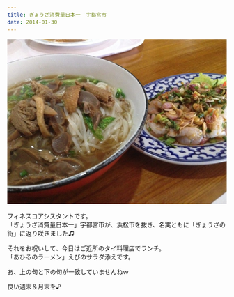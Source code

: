 ```yaml
---
title: ぎょうざ消費量日本一　宇都宮市
date: 2014-01-30
---
```


![](/images/uploads/20140131finesco_orig.jpg)

フィネスコアシスタントです。  
「ぎょうざ消費量日本一」宇都宮市が、浜松市を抜き、名実ともに「ぎょうざの街」に返り咲きました♫  
  
<!--more-->

それをお祝いして、今日はご近所のタイ料理店でランチ。  
「あひるのラーメン」えびのサラダ添えです。  
  
あ、上の句と下の句が一致していませんねｗ  
  
良い週末＆月末を♪
